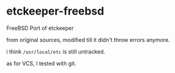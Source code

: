 # etckeeper-freebsd

FreeBSD Port of etckeeper


from original sources, modified till it didn't throw errors anymore.

i think `/usr/local/etc` is still untracked.

as for VCS, I tested with git.
